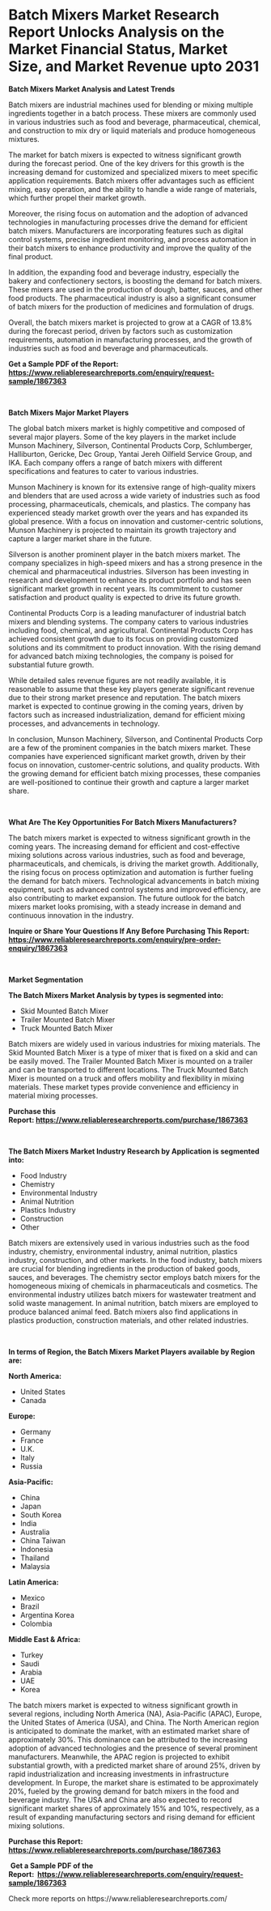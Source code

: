<p><h1>Batch Mixers Market Research Report Unlocks Analysis on the Market Financial Status, Market Size, and Market Revenue upto 2031</h1></p><p><strong>Batch Mixers Market Analysis and Latest Trends</strong></p>
<p><p>Batch mixers are industrial machines used for blending or mixing multiple ingredients together in a batch process. These mixers are commonly used in various industries such as food and beverage, pharmaceutical, chemical, and construction to mix dry or liquid materials and produce homogeneous mixtures.</p><p>The market for batch mixers is expected to witness significant growth during the forecast period. One of the key drivers for this growth is the increasing demand for customized and specialized mixers to meet specific application requirements. Batch mixers offer advantages such as efficient mixing, easy operation, and the ability to handle a wide range of materials, which further propel their market growth.</p><p>Moreover, the rising focus on automation and the adoption of advanced technologies in manufacturing processes drive the demand for efficient batch mixers. Manufacturers are incorporating features such as digital control systems, precise ingredient monitoring, and process automation in their batch mixers to enhance productivity and improve the quality of the final product.</p><p>In addition, the expanding food and beverage industry, especially the bakery and confectionery sectors, is boosting the demand for batch mixers. These mixers are used in the production of dough, batter, sauces, and other food products. The pharmaceutical industry is also a significant consumer of batch mixers for the production of medicines and formulation of drugs.</p><p>Overall, the batch mixers market is projected to grow at a CAGR of 13.8% during the forecast period, driven by factors such as customization requirements, automation in manufacturing processes, and the growth of industries such as food and beverage and pharmaceuticals.</p></p>
<p><strong>Get a Sample PDF of the Report:&nbsp; <a href="https://www.reliableresearchreports.com/enquiry/request-sample/1867363">https://www.reliableresearchreports.com/enquiry/request-sample/1867363</a></strong></p>
<p>&nbsp;</p>
<p><strong>Batch Mixers Major Market Players</strong></p>
<p><p>The global batch mixers market is highly competitive and composed of several major players. Some of the key players in the market include Munson Machinery, Silverson, Continental Products Corp, Schlumberger, Halliburton, Gericke, Dec Group, Yantai Jereh Oilfield Service Group, and IKA. Each company offers a range of batch mixers with different specifications and features to cater to various industries.</p><p>Munson Machinery is known for its extensive range of high-quality mixers and blenders that are used across a wide variety of industries such as food processing, pharmaceuticals, chemicals, and plastics. The company has experienced steady market growth over the years and has expanded its global presence. With a focus on innovation and customer-centric solutions, Munson Machinery is projected to maintain its growth trajectory and capture a larger market share in the future.</p><p>Silverson is another prominent player in the batch mixers market. The company specializes in high-speed mixers and has a strong presence in the chemical and pharmaceutical industries. Silverson has been investing in research and development to enhance its product portfolio and has seen significant market growth in recent years. Its commitment to customer satisfaction and product quality is expected to drive its future growth.</p><p>Continental Products Corp is a leading manufacturer of industrial batch mixers and blending systems. The company caters to various industries including food, chemical, and agricultural. Continental Products Corp has achieved consistent growth due to its focus on providing customized solutions and its commitment to product innovation. With the rising demand for advanced batch mixing technologies, the company is poised for substantial future growth.</p><p>While detailed sales revenue figures are not readily available, it is reasonable to assume that these key players generate significant revenue due to their strong market presence and reputation. The batch mixers market is expected to continue growing in the coming years, driven by factors such as increased industrialization, demand for efficient mixing processes, and advancements in technology.</p><p>In conclusion, Munson Machinery, Silverson, and Continental Products Corp are a few of the prominent companies in the batch mixers market. These companies have experienced significant market growth, driven by their focus on innovation, customer-centric solutions, and quality products. With the growing demand for efficient batch mixing processes, these companies are well-positioned to continue their growth and capture a larger market share.</p></p>
<p>&nbsp;</p>
<p><strong>What Are The Key Opportunities For Batch Mixers Manufacturers?</strong></p>
<p><p>The batch mixers market is expected to witness significant growth in the coming years. The increasing demand for efficient and cost-effective mixing solutions across various industries, such as food and beverage, pharmaceuticals, and chemicals, is driving the market growth. Additionally, the rising focus on process optimization and automation is further fueling the demand for batch mixers. Technological advancements in batch mixing equipment, such as advanced control systems and improved efficiency, are also contributing to market expansion. The future outlook for the batch mixers market looks promising, with a steady increase in demand and continuous innovation in the industry.</p></p>
<p><strong>Inquire or Share Your Questions If Any Before Purchasing This Report: <a href="https://www.reliableresearchreports.com/enquiry/pre-order-enquiry/1867363">https://www.reliableresearchreports.com/enquiry/pre-order-enquiry/1867363</a></strong></p>
<p>&nbsp;</p>
<p><strong>Market Segmentation</strong></p>
<p><strong>The Batch Mixers Market Analysis by types is segmented into:</strong></p>
<p><ul><li>Skid Mounted Batch Mixer</li><li>Trailer Mounted Batch Mixer</li><li>Truck Mounted Batch Mixer</li></ul></p>
<p><p>Batch mixers are widely used in various industries for mixing materials. The Skid Mounted Batch Mixer is a type of mixer that is fixed on a skid and can be easily moved. The Trailer Mounted Batch Mixer is mounted on a trailer and can be transported to different locations. The Truck Mounted Batch Mixer is mounted on a truck and offers mobility and flexibility in mixing materials. These market types provide convenience and efficiency in material mixing processes.</p></p>
<p><strong>Purchase this Report:&nbsp;<a href="https://www.reliableresearchreports.com/purchase/1867363">https://www.reliableresearchreports.com/purchase/1867363</a></strong></p>
<p>&nbsp;</p>
<p><strong>The Batch Mixers Market Industry Research by Application is segmented into:</strong></p>
<p><ul><li>Food Industry</li><li>Chemistry</li><li>Environmental Industry</li><li>Animal Nutrition</li><li>Plastics Industry</li><li>Construction</li><li>Other</li></ul></p>
<p><p>Batch mixers are extensively used in various industries such as the food industry, chemistry, environmental industry, animal nutrition, plastics industry, construction, and other markets. In the food industry, batch mixers are crucial for blending ingredients in the production of baked goods, sauces, and beverages. The chemistry sector employs batch mixers for the homogeneous mixing of chemicals in pharmaceuticals and cosmetics. The environmental industry utilizes batch mixers for wastewater treatment and solid waste management. In animal nutrition, batch mixers are employed to produce balanced animal feed. Batch mixers also find applications in plastics production, construction materials, and other related industries.</p></p>
<p>&nbsp;</p>
<p><strong>In terms of Region, the Batch Mixers Market Players available by Region are:</strong></p>
<p>
    <p> <strong> North America: </strong>
        <ul>
            <li>United States</li>
            <li>Canada</li>
        </ul>
        </p> 
    <p> <strong> Europe: </strong>
        <ul>
            <li>Germany</li>
            <li>France</li>
            <li>U.K.</li>
            <li>Italy</li>
            <li>Russia</li>
        </ul>
        </p> 
    <p> <strong> Asia-Pacific: </strong>
        <ul>
            <li>China</li>
            <li>Japan</li>
            <li>South Korea</li>
            <li>India</li>
            <li>Australia</li>
            <li>China Taiwan</li>
            <li>Indonesia</li>
            <li>Thailand</li>
            <li>Malaysia</li>
        </ul>
        </p> 
    <p> <strong> Latin America: </strong>
        <ul>
            <li>Mexico</li>
            <li>Brazil</li>
            <li>Argentina Korea</li>
            <li>Colombia</li>
        </ul>
        </p> 
    <p> <strong> Middle East & Africa: </strong>
        <ul>
            <li>Turkey</li>
            <li>Saudi</li>
            <li>Arabia</li>
            <li>UAE</li>
            <li>Korea</li>
        </ul>
    </p>
    </p>
<p><p>The batch mixers market is expected to witness significant growth in several regions, including North America (NA), Asia-Pacific (APAC), Europe, the United States of America (USA), and China. The North American region is anticipated to dominate the market, with an estimated market share of approximately 30%. This dominance can be attributed to the increasing adoption of advanced technologies and the presence of several prominent manufacturers. Meanwhile, the APAC region is projected to exhibit substantial growth, with a predicted market share of around 25%, driven by rapid industrialization and increasing investments in infrastructure development. In Europe, the market share is estimated to be approximately 20%, fueled by the growing demand for batch mixers in the food and beverage industry. The USA and China are also expected to record significant market shares of approximately 15% and 10%, respectively, as a result of expanding manufacturing sectors and rising demand for efficient mixing solutions.</p></p>
<p><strong>Purchase this Report: <a href="https://www.reliableresearchreports.com/purchase/1867363">https://www.reliableresearchreports.com/purchase/1867363</a></strong></p>
<p>&nbsp;<strong>Get a Sample PDF of the Report:&nbsp;&nbsp;<a href="https://www.reliableresearchreports.com/enquiry/request-sample/1867363">https://www.reliableresearchreports.com/enquiry/request-sample/1867363</a></strong></p>
<p><strong></strong></p>
<p>Check more reports on https://www.reliableresearchreports.com/</p>